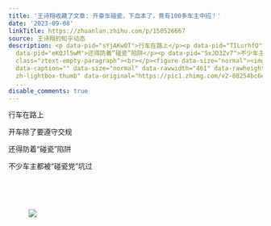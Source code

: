 ```yaml
---
title: '王诗翔收藏了文章: 开豪车碰瓷，下血本了，竟有100多车主中招！'
date: '2023-09-08'
linkTitle: https://zhuanlan.zhihu.com/p/150526667
source: 王诗翔的知乎动态
description: <p data-pid="sYjAKw0T">行车在路上</p><p data-pid="TILurhfO">开车除了要遵守交规<br></p><p
  data-pid="eKQJl5wM">还得防着“碰瓷”陷阱</p><p data-pid="5xJD3Zv7">不少车主都被“碰瓷党”坑过</p><p class="ztext-empty-paragraph"><br></p><p
  class="ztext-empty-paragraph"><br></p><figure data-size="normal"><img src="https://pic1.zhimg.com/v2-08254bc6e6b4dbb7713d7bc6e1aeb91c_1440w.jpg"
  data-caption="" data-size="normal" data-rawwidth="461" data-rawheight="69" class="origin_image
  zh-lightbox-thumb" data-original="https://pic1.zhimg.com/v2-08254bc6e6b4dbb7713d7bc6e1aeb91c_r.jpg"
  ...
disable_comments: true
---
```

<p data-pid="sYjAKw0T">行车在路上</p><p data-pid="TILurhfO">开车除了要遵守交规<br></p><p data-pid="eKQJl5wM">还得防着“碰瓷”陷阱</p><p data-pid="5xJD3Zv7">不少车主都被“碰瓷党”坑过</p><p class="ztext-empty-paragraph"><br></p><p class="ztext-empty-paragraph"><br></p><figure data-size="normal"><img src="https://pic1.zhimg.com/v2-08254bc6e6b4dbb7713d7bc6e1aeb91c_1440w.jpg" data-caption="" data-size="normal" data-rawwidth="461" data-rawheight="69" class="origin_image zh-lightbox-thumb" data-original="https://pic1.zhimg.com/v2-08254bc6e6b4dbb7713d7bc6e1aeb91c_r.jpg" ...